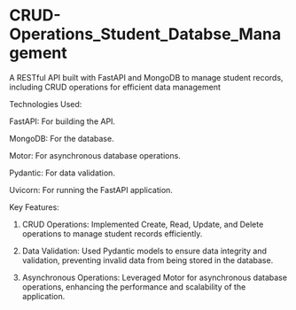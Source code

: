 # CRUD-Operations_Student_Databse_Management
A RESTful API built with FastAPI and MongoDB to manage student records, including CRUD operations for efficient data management

Technologies Used:

FastAPI: For building the API.

MongoDB: For the database.

Motor: For asynchronous database operations.

Pydantic: For data validation.

Uvicorn: For running the FastAPI application.

Key Features:

1. CRUD Operations: Implemented Create, Read, Update, and Delete operations to manage student records efficiently.
   
2. Data Validation: Used Pydantic models to ensure data integrity and validation, preventing invalid data from being stored in the database.
   
3. Asynchronous Operations: Leveraged Motor for asynchronous database operations, enhancing the performance and scalability of the application.
